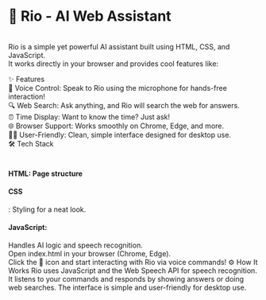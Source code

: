 <h1>🌟 Rio - AI Web Assistant</h1> <br>
Rio is a simple yet powerful AI assistant built using HTML, CSS, and JavaScript. <br>It works directly in your browser and provides cool features like:

✨ Features<br>
🎤 Voice Control: Speak to Rio using the microphone for hands-free interaction!<br>
🔍 Web Search: Ask anything, and Rio will search the web for answers.<br>
⏰ Time Display: Want to know the time? Just ask!<br>
🌐 Browser Support: Works smoothly on Chrome, Edge, and more.<br>
👨‍💻 User-Friendly: Clean, simple interface designed for desktop use.<br>
🛠️ Tech Stack<br><br>
<h4>HTML: Page structure</h4>
<h4>CSS</h4>: Styling for a neat look.<br>
<h4>JavaScript:</h4> Handles AI logic and speech recognition.<br>
Open index.html in your browser (Chrome, Edge).<br>
Click the 🎤 icon and start interacting with Rio via voice commands!
⚙️ How It Works
Rio uses JavaScript and the Web Speech API for speech recognition. It listens to your commands and responds by showing answers or doing web searches. The interface is simple and user-friendly for desktop use.
